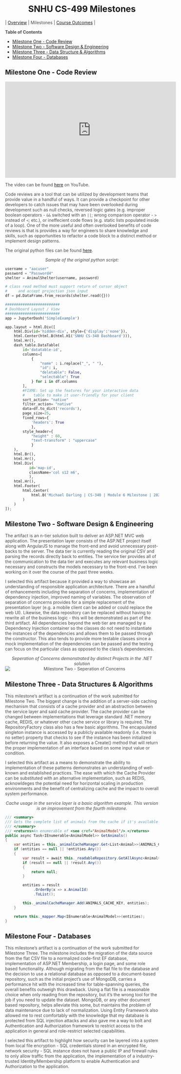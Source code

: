 <style>
	section#downloads {
		display: none;
	}

	.inner {
		width:  50%;
	}

	.inner > header, h1 {
		text-align: center;
	}

	p.embed-wrapper {
		text-align: center;
	}

	ol > li > ol {
		margin-left: 20px;
	}

	p {
		color: #484848;
	}

	blockquote {
		font-size: 1rem;
		border-color: #dadada;
	}

	h1 + table {
		margin-top:  1rem;
		margin-bottom: 1rem;
	}

	h1 + table td {
		border: none;
		text-align: center;
		width: 33%;
	}

	p > em, p > img {
		text-align: center;
		display: block;
		margin: auto;
	}
</style>

# SNHU CS-499 Milestones

| [Overview](/CS-499) | Milestones | [Course Outcomes](/CS-499/Course-Outcomes) |

**Table of Contents**
- [Milestone One - Code Review](#milestone-one---code-review)
- [Milestone Two - Software Design & Engineering](#milestone-two---software-design--engineering)
- [Milestone Three - Data Structure & Algorithms](#milestone-three---data-structures--algorithms)
- [Milestone Four - Databases](#milestone-four---databases)



## Milestone One - Code Review

<p class="embed-wrapper">
	<iframe width="560" height="315" src="https://www.youtube.com/embed/Uw7fgN7QZao" title="YouTube video player" frameborder="0" allow="accelerometer; autoplay; clipboard-write; encrypted-media; gyroscope; picture-in-picture" allowfullscreen></iframe>
</p>

The video can be found [here](https://youtu.be/Uw7fgN7QZao) on YouTube.

Code reviews are a tool that can be utilized by development teams that provide value in a handful of ways. It can provide a checkpoint for other developers to catch issues that may have been overlooked during development such as null checks, reversed logic gates (e.g. improper boolean operators - `&&` switched with an `||`; wrong comparison operator - `>` instead of `<`; etc.), or ineffecient code flows (e.g. static lists populated inside of a loop). One of the more useful and often overlooked benefits of code reviews is that is provides a way for engineers to share knowledge and skills, such as opportunities to refactor a code block to a distinct method or implement design patterns. 

The original python files can be found [here](https://github.com/mikedarling/CS-499/tree/master/src/Orginal-Project).

_Sample of the original python script:_
```python
username = "aacuser"
password = "Password4"
shelter = AnimalShelter(username, password)

# class read method must support return of cursor object
#     and accept projection json input
df = pd.DataFrame.from_records(shelter.read({}))

#########################
# Dashboard Layout / View
#########################
app = JupyterDash('SimpleExample')

app.layout = html.Div([
    html.Div(id='hidden-div', style={'display':'none'}),
    html.Center(html.B(html.H1('SNHU CS-340 Dashboard'))),
    html.Hr(),
    dash_table.DataTable(
        id='datatable-id',
        columns=[
            {
            	"name" : i.replace("_", " "),
            	"id": i,
            	"deletable": False,
            	"selectable": True
        	} for i in df.columns
        ],
        #FIXME: Set up the features for your interactive data
        #    table to make it user-friendly for your client
        sort_action= "native"
        filter_action= "native"
        data=df.to_dict('records'),
        page_size=25,
        fixed_rows={
        	'headers': True
        	},
        style_header={
            "height" : 60,
            "text-transform" : "uppercase"
            }
    ),
    html.Br(),
    html.Hr(),
    html.Div(
           id='map-id',
           className='col s12 m6',
           ),
    html.Hr(),
    html.Footer(
        html.Center(
            html.B('Michael Darling | CS-340 | Module 6 Milestone | 2021.12.05')
        )
    )
]);
```


## Milestone Two - Software Design & Engineering

The artifact is an n-tier solution built to deliver an ASP.NET MVC web application. The presentation layer consists of the ASP.NET project itself along with AngularJS to manage the front-end and avoid unnecessary post-backs to the server. The data tier is currently reading the original CSV and parsing the records directly back to entities. The service tier provides all of the communication to the data tier and executes any relevant business logic necessary and constructs the models necessary to the front-end. I’ve been working on it over the course of the past three weeks.

I selected this artifact because it provided a way to showcase an understanding of responsible application architecture. There are a handful of enhancements including the separation of concerns, implementation of dependency injection, improved naming of variables. The observation of separation of concerns provides for a simple replacement of the presentation layer (e.g. a mobile client can be added or could replace the web UI). Likewise, the data repository can be replaced without having to rewrite all of the business logic - this will be demonstrated as part of the third artifact. All dependencies beyond the web tier are managed by a Dependency Injection container so the classes do not need to instantiate the instances of the dependencies and allows them to be passed through the constructor. This also tends to provide more testable classes since a mock implementation of the dependencies can be passed and the testing can focus on the particular class as opposed to the class’s dependencies.

_Seperation of Concerns demonstrated by distinct Projects in the .NET solution_
![Milestone Two - Seperation of Concerns](/CS-499/assets/img/SeperationOfConcerns.png)


## Milestone Three - Data Structures & Algorithms

This milestone’s artifact is a continuation of the work submitted for Milestone Two. The biggest change is the addition of a server-side caching mechanism that consists of a cache provider and an abstraction between the service layer and said cache provider. The cache provider can be changed between implementations that leverage standard .NET memory cache, REDIS, or whatever other cache service or library is required. The RepositoryFactory class also has a few basic algorithms. The encapsulated singleton instance is accessed by a publicly available readonly (i.e. there is no setter) property that checks to see if the instance has been initialized before returning the value. It also exposes a Create() method that will return the proper implementation of an interface based on some input value or condition. 

I selected this artifact as a means to demonstrate the ability to implementation of these patterns demonstrates an understanding of well-known and established practices. The ease with which the Cache Provider can be substituted with an alternative implementation, such as REDIS, acknowldeges the potential need for horizontal scaling in production environments and the benefit of centralizing cache and the impact to overall system performance.

_Cache usage in the service layer is a basic algorithm example. This version is an improvement from the fourth milestone._
```csharp
/// <summary>
/// Gets the complete list of animals from the cache if it's available or from the repository.
/// </summary>
/// <returns>An enumerable of <see cref="AnimalModel"/>.</returns>
public async Task<IEnumerable<AnimalModel>> GetAnimals()
{
    var entities = this._animalCacheManager.Get<List<Animal>>(ANIMALS_CACHE_KEY);
    if (entities == null || !entities.Any())
    {
        var result = await this._readableRepository.GetAllAsync<Animal>();
        if (result == null || !result.Any())
        {
            return null;
        }

        entities = result
             .OrderBy(x => x.AnimalId)
             .ToList();

        this._animalCacheManager.Add(ANIMALS_CACHE_KEY, entities);
    }

    return this._mapper.Map<IEnumerable<AnimalModel>>(entities);
}
```

## Milestone Four - Databases

This milestone’s artifact is a continuation of the work submitted for Milestone Three. The milestone includes the migration of the data source from the flat CSV file to a normalized code-first EF database, implementation of ASP.NET Membership, a login page, and some role based functionality. Although migrating from the flat file to the database and the decision to use a relational database as opposed to a document-based repository, such as the initial project’s use of MongoDB, carries a performance hit with the increased time for table-spanning queries, the overall benefits outweigh this drawback. Using a flat file is a reasonable choice when only reading from the repository, but it’s the wrong tool for the job if you need to update the dataset. MongoDB, or any other document based repository, helps alleviate this some, but maintains the problem of data maintenance due to lack of normalization. Using Entity Framework also allowed me to rest comfortably with the knowledge that my database is protected from SQL injection attacks and also gave me a way to bolt and Authentication and Authorization framework to restrict access to the application in general and role-restrict selected capabilities.

I selected this artifact to highlight how security can be layered into a system from local file encryption - SQL credentials stored in an encrypted file, network security - SQL instance does not have a public IP and firewall rules to only allow traffic from the application, the implementation of a industry-trusted Identity/Membership platform to enable Authentication and Authorization to the application.